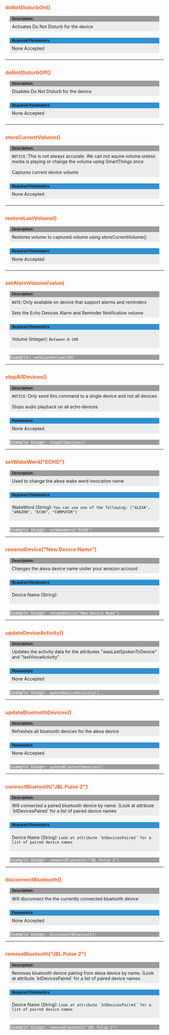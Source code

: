 ## <h3 style="color: #FF6025;">doNotDisturbOn()</h3>

<div style="background-color: #ebecec; margin: 0 1em;"><div style="border-radius: 3px 3px 0 0; background-color: #9b9b9b; padding: 0.15em 0.5em;"><small><b><i>Description:</i></b></small></div><div style="padding: 0.5em;">
Activates Do Not Disturb for the device</div></div>

<div style="background-color: #ebecec; margin: 20px 1em;"><div style="border-radius: 3px 3px 0 0; background-color: #3091d1; padding: 0.15em 0.5em;"><small><b><i>Required Parameters</i></b></small></div><div style="padding: 0.5em;">
None Accepted</div></div>

---
## <h3 style="color: #FF6025;">doNotDisturbOff()</h3>

<div style="background-color: #ebecec; margin: 0 1em;"><div style="border-radius: 3px 3px 0 0; background-color: #9b9b9b; padding: 0.15em 0.5em;"><small><b><i>Description:</i></b></small></div><div style="padding: 0.5em;">
Disables Do Not Disturb for the device</div></div>

<div style="background-color: #ebecec; margin: 20px 1em;"><div style="border-radius: 3px 3px 0 0; background-color: #3091d1; padding: 0.15em 0.5em;"><small><b><i>Required Parameters</i></b></small></div><div style="padding: 0.5em;">
None Accepted</div></div>

---
## <h3 style="color: #FF6025;">storeCurrentVolume()</h3>

<div style="background-color: #ebecec; margin: 0 1em;"><div style="border-radius: 3px 3px 0 0; background-color: #9b9b9b; padding: 0.15em 0.5em;"><small><b><i>Description:</i></b></small></div><div style="padding: 0.5em;">
<code>NOTICE:</code>This is not always accurate.  We can not aquire volume unless media is playing or change the volume using SmartThings once<br><br>
Captures current device volume</div></div>

<div style="background-color: #ebecec; margin: 20px 1em;"><div style="border-radius: 3px 3px 0 0; background-color: #3091d1; padding: 0.15em 0.5em;"><small><b><i>Required Parameters</i></b></small></div><div style="padding: 0.5em;">
None Accepted</div></div>

---
## <h3 style="color: #FF6025;">restoreLastVolume()</h3>

<div style="background-color: #ebecec; margin: 0 1em;"><div style="border-radius: 3px 3px 0 0; background-color: #9b9b9b; padding: 0.15em 0.5em;"><small><b><i>Description:</i></b></small></div><div style="padding: 0.5em;">
Restores volume to captured volume using storeCurrentVolume()</div></div>

<div style="background-color: #ebecec; margin: 20px 1em;"><div style="border-radius: 3px 3px 0 0; background-color: #3091d1; padding: 0.15em 0.5em;"><small><b><i>Required Parameters</i></b></small></div><div style="padding: 0.5em;">
None Accepted</div></div>

---
## <h3 style="color: #FF6025;">setAlarmVolume(value)</h3>

<div style="background-color: #ebecec; margin: 0 1em;"><div style="border-radius: 3px 3px 0 0; background-color: #9b9b9b; padding: 0.15em 0.5em;"><small><b><i>Description:</i></b></small></div><div style="padding: 0.5em;">
<code>NOTE:</code>Only available on device that support alarms and reminders<br><br>
Sets the Echo Devices Alarm and Reminder Notification volume</div></div>

<div style="background-color: #ebecec; margin: 20px 1em;"><div style="border-radius: 3px 3px 0 0; background-color: #3091d1; padding: 0.15em 0.5em;"><small><b><i>Required Parameters</i></b></small></div><div style="padding: 0.5em;">
<p>Volume (Integer): <code>Between 0-100</code></p>
</div></div>

<pre style="background-color: #9b9b9b; margin: 0 1em; color: white;">Example: <code>setAlarmVolume(40)</code></pre>

---
## <h3 style="color: #FF6025;">stopAllDevices()</h3>

<div style="background-color: #ebecec; margin: 0 1em;"><div style="border-radius: 3px 3px 0 0; background-color: #9b9b9b; padding: 0.15em 0.5em;"><small><b><i>Description:</i></b></small></div><div style="padding: 0.5em;">
<code>NOTICE:</code>Only send this command to a single device and not all devices<br><br>
Stops audio playback on all echo devices</div></div>

<div style="background-color: #ebecec; margin: 20px 1em;"><div style="border-radius: 3px 3px 0 0; background-color: #3091d1; padding: 0.15em 0.5em;"><small><b><i>Parameters</i></b></small></div><div style="padding: 0.5em;">
None Accepted</div></div>

<pre style="background-color: #9b9b9b; margin: 0 1em; color: white;">Example Usage: <code>stopAllDevices()</code></pre>

---
## <h3 style="color: #FF6025;">setWakeWord("ECHO")</h3>

<div style="background-color: #ebecec; margin: 0 1em;"><div style="border-radius: 3px 3px 0 0; background-color: #9b9b9b; padding: 0.15em 0.5em;"><small><b><i>Description:</i></b></small></div><div style="padding: 0.5em;">
Used to change the alexa wake word invocation name</div></div>

<div style="background-color: #ebecec; margin: 20px 1em;"><div style="border-radius: 3px 3px 0 0; background-color: #3091d1; padding: 0.15em 0.5em;"><small><b><i>Required Parameters</i></b></small></div><div style="padding: 0.5em;">
<p>WakeWord (String): <code>You can use one of the following: ["ALEXA", "AMAZON", "ECHO", "COMPUTER"]</code></p>
</div></div>

<pre style="background-color: #9b9b9b; margin: 0 1em; color: white;">Example Usage: <code>setWakeWord("ECHO")</code></pre>

---
## <h3 style="color: #FF6025;">renameDevice("New Device Name")</h3>

<div style="background-color: #ebecec; margin: 0 1em;"><div style="border-radius: 3px 3px 0 0; background-color: #9b9b9b; padding: 0.15em 0.5em;"><small><b><i>Description:</i></b></small></div><div style="padding: 0.5em;">
Changes the alexa device name under your amazon account</div></div>

<div style="background-color: #ebecec; margin: 20px 1em;"><div style="border-radius: 3px 3px 0 0; background-color: #3091d1; padding: 0.15em 0.5em;"><small><b><i>Required Parameters</i></b></small></div><div style="padding: 0.5em;">
<p>Device Name (String): <code></code></p>
</div></div>

<pre style="background-color: #9b9b9b; margin: 0 1em; color: white;">Example Usage: <code>renameDevice("New Device Name")</code></pre>

---
## <h3 style="color: #FF6025;">updateDeviceActivity()</h3>

<div style="background-color: #ebecec; margin: 0 1em;"><div style="border-radius: 3px 3px 0 0; background-color: #9b9b9b; padding: 0.15em 0.5em;"><small><b><i>Description:</i></b></small></div><div style="padding: 0.5em;">
Updates the activity data for the attributes "wasLastSpokenToDevice" and "lastVoiceActivity"</div></div>

<div style="background-color: #ebecec; margin: 20px 1em;"><div style="border-radius: 3px 3px 0 0; background-color: #3091d1; padding: 0.15em 0.5em;"><small><b><i>Parameters</i></b></small></div><div style="padding: 0.5em;">
None Accepted</div></div>

<pre style="background-color: #9b9b9b; margin: 0 1em; color: white;">Example Usage: <code>updateDeviceActivity()</code></pre>

---
## <h3 style="color: #FF6025;">updateBluetoothDevices()</h3>

<div style="background-color: #ebecec; margin: 0 1em;"><div style="border-radius: 3px 3px 0 0; background-color: #9b9b9b; padding: 0.15em 0.5em;"><small><b><i>Description:</i></b></small></div><div style="padding: 0.5em;">
Refreshes all bluetooth devices for the alexa device</div></div>

<div style="background-color: #ebecec; margin: 20px 1em;"><div style="border-radius: 3px 3px 0 0; background-color: #3091d1; padding: 0.15em 0.5em;"><small><b><i>Parameters</i></b></small></div><div style="padding: 0.5em;">
None Accepted</div></div>

<pre style="background-color: #9b9b9b; margin: 0 1em; color: white;">Example Usage: <code>updateBluetoothDevices()</code></pre>

---
## <h3 style="color: #FF6025;">connectBluetooth("JBL Pulse 2")</h3>

<div style="background-color: #ebecec; margin: 0 1em;"><div style="border-radius: 3px 3px 0 0; background-color: #9b9b9b; padding: 0.15em 0.5em;"><small><b><i>Description:</i></b></small></div><div style="padding: 0.5em;">
Will connected a paired bluetooth device by name. (Look at attribute `btDevicesPaired` for a list of paired device names</div></div>

<div style="background-color: #ebecec; margin: 20px 1em;"><div style="border-radius: 3px 3px 0 0; background-color: #3091d1; padding: 0.15em 0.5em;"><small><b><i>Required Parameters</i></b></small></div><div style="padding: 0.5em;">
<p>Device Name (String): <code>Look at attribute `btDevicesPaired` for a list of paired device names</code></p>
</div></div>

<pre style="background-color: #9b9b9b; margin: 0 1em; color: white;">Example Usage: <code>connectBluetooth("JBL Pulse 2")</code></pre>

---
## <h3 style="color: #FF6025;">disconnectBluetooth()</h3>

<div style="background-color: #ebecec; margin: 0 1em;"><div style="border-radius: 3px 3px 0 0; background-color: #9b9b9b; padding: 0.15em 0.5em;"><small><b><i>Description:</i></b></small></div><div style="padding: 0.5em;">
Will disconnect the the currently connected bluetooth device</div></div>

<div style="background-color: #ebecec; margin: 20px 1em;"><div style="border-radius: 3px 3px 0 0; background-color: #3091d1; padding: 0.15em 0.5em;"><small><b><i>Parameters</i></b></small></div><div style="padding: 0.5em;">
None Accepted</div></div>

<pre style="background-color: #9b9b9b; margin: 0 1em; color: white;">Example Usage: <code>disconnectBluetooth()</code></pre>

---
## <h3 style="color: #FF6025;">removeBluetooth("JBL Pulse 2")</h3>

<div style="background-color: #ebecec; margin: 0 1em;"><div style="border-radius: 3px 3px 0 0; background-color: #9b9b9b; padding: 0.15em 0.5em;"><small><b><i>Description:</i></b></small></div><div style="padding: 0.5em;">
Removes bluetooth device pairing from alexa device by name. (Look at attribute `btDevicesPaired` for a list of paired device names</div></div>

<div style="background-color: #ebecec; margin: 20px 1em;"><div style="border-radius: 3px 3px 0 0; background-color: #3091d1; padding: 0.15em 0.5em;"><small><b><i>Required Parameters</i></b></small></div><div style="padding: 0.5em;">
<p>Device Name (String): <code>Look at attribute `btDevicesPaired` for a list of paired device names</code></p>
</div></div>

<pre style="background-color: #9b9b9b; margin: 0 1em; color: white;">Example Usage: <code>removeBluetooth("JBL Pulse 2")</code></pre>
